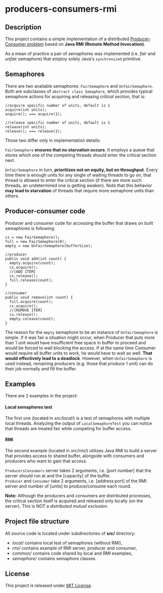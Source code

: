# producers-consumers-rmi

## Description

This project contains a simple implementation of a distributed [Producer-Consumer problem](https://en.wikipedia.org/wiki/Producer%E2%80%93consumer_problem) based on **Java RMI (Remote Method Invocation)**.

As a mean of practice a pair of semaphores was implemented (i.e. *fair* and *unfair* semaphore) that employ solely Java's `synchronized` primitive.

## Semaphores

There are two available semaphores: `FairSemaphore` and `UnfairSemaphore`. Both are subclasses of `abstract class Semaphore`, which provides typical semaphore actions for acquiring and releasing *critical section*, that is:
```
//acquire specific number of units, default is 1
acquire(int units);
acquire(); === acquire(1);

//release specific number of units, default is 1
release(int units);
release(); === release(1);
```

Those two differ only in implementation details:  

`FairSemaphore` **ensures that no starvation occurs**. It employs a queue that stores which one of the competing threads should enter the critical section next.

`UnfairSemaphore` in turn, **prioritizes not on equity, but on throughput**. Every time there is enough units for any single of waiting threads to go on, that thread is allowed to enter the critical section (if there are more such threads, an undetermined one is getting awaken). Note that this behavior **may lead to starvation** of threads that require more semaphore units than others.

## Producer-consumer code

Producer and consumer code for accessing the buffer that draws on built semaphores is following:

```
cs = new FairSemaphore();
full = new FairSemaphore(0);
empty = new UnfairSemaphore(bufferSize);

//producer
public void add(int count) {
  empty.acquire(count);
  cs.acquire();
  //[ADD ITEM]
  cs.release();
  full.release(count);
}

//consumer
public void remove(int count) {
  full.acquire(count);
  cs.acquire();
  //[REMOVE ITEM]
  cs.release();
  empty.release(count);
}
```
The reason for the `empty` semaphore to be an instance of `UnfairSemaphore` is simple. If it was fair a situation might occur, when Producer that puts more than 1 unit would have insufficient free space in buffer to proceed and would be forced to wait blocking the access. If at the same time Consumer would require all buffer units to work, he would have to wait as well. **That would effectively lead to a deadlock**. However, when `UnfairSemaphore` is used instead, remaining producers (e.g. those that produce 1 unit) can do their job normally and fill the buffer.

## Examples

There are 2 examples in the project:

#### Local semaphores test

The first one (located in *src/local/*) is a test of semaphores with multiple local threads. Analyzing the output of `LocalSemaphoreTest` you can notice that threads are treated fair while competing for buffer access.

#### RMI

The second example (located in *src/rmi/*) utilizes Java RMI to build a server that provides access to shared buffer, alongside with consumers and producers who want to gain that access.

`ProducersConsumers` server takes 2 arguments, i.e. [port number] that the server should run at and the [capacity] of the buffer.  
`Producer` and `Consumer` take 2 arguments, i.e. [address:port] of the RMI server and number of [units] to produce/consume each round.

**Note:** Although the producers and consumers are distributed processes, the critical section itself is acquired and released only locally (on the server). This is NOT a *distributed mutual exclusion*.

## Project file structure
All source code is located under subdirectories of **src/** directory:
 - *local/* contains local test of semaphores (without RMI),
 - *rmi/* contains example of RMI server, producer and consumer,
 - *common/* contains code shared by local and RMI examples,
 - *semaphore/* contains semaphore classes.

## License
This project is released under [MIT License](http://choosealicense.com/licenses/mit/).
